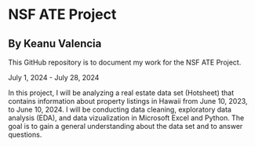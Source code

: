 <h1>NSF ATE Project</h1>
<h2>By Keanu Valencia</h2>
</ br>
<p>
This GitHub repository is to document my work for the NSF ATE Project.
</p>
</ br>
July 1, 2024 - July 28, 2024
</ br>
<p>
In this project, I will be analyzing a real estate data set (Hotsheet) that contains information about property listings in Hawaii from June 10, 2023, to June 10, 2024. I will be conducting data cleaning, exploratory data analysis (EDA), and data vizualization in Microsoft Excel and Python. The goal is to gain a general understanding about the data set and to answer questions.
</p>
